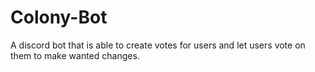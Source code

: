 # Colony-Bot
A discord bot that is able to create votes for users and let users vote on them to make wanted changes.
